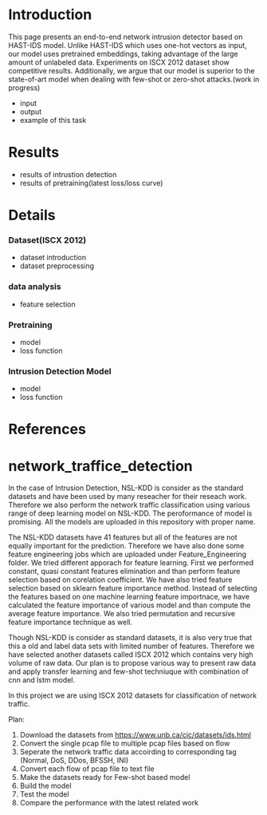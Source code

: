 # Introduction

This page presents an end-to-end network intrusion detector based on HAST-IDS model. Unlike HAST-IDS which uses one-hot vectors as input, our model uses pretrained embeddings, taking advantage of the large amount of unlabeled data. Experiments on ISCX 2012 dataset show competitive results. Additionally, we argue that our model is superior to the state-of-art model when dealing with few-shot or zero-shot attacks.(work in progress)
- input
- output
- example of this task

# Results
- results of intrustion detection
- results of pretraining(latest loss/loss curve)

# Details

### Dataset(ISCX 2012)

- dataset introduction
- dataset preprocessing

### data analysis

- feature selection

### Pretraining

- model
- loss function

### Intrusion Detection Model

- model
- loss function

# References

# network_traffice_detection

In the case of Intrusion Detection, NSL-KDD is consider as the standard datasets and have been used by many reseacher for their reseach work. 
Therefore we also perform the network traffic classification using various range of deep learning model on NSL-KDD.
The peroformance of model is promising. All the models are uploaded in this repository with proper name.

The NSL-KDD datasets have 41 features but all of the features are not equally important for the prediction. Therefore we have also done some feature engineering jobs which are uploaded under Feature_Engineering folder. We tried different apporach for feature learning. First we performed constant, quasi constant features elimination and than perform feature selection based on corelation coefficient. We have also tried feature selection based on sklearn feature importance method. 
Instead of selecting the features based on one machine learning feature importnace, we have calculated the feature importance of various model and than compute the average feature importance. We also tried permutation and recursive feature importance technique as well. 

Though NSL-KDD is consider as standard datasets, it is also very true that this a old and label data sets with limited number of features. Therefore we have selected another datasets called ISCX 2012 which contains very high volume of raw data. Our plan is to propose various way to present raw data and apply transfer learning and few-shot techniuque with combination of cnn and lstm model. 

In this project we are using ISCX 2012 datasets for classification of network traffic.

Plan:
1. Download the datasets from https://www.unb.ca/cic/datasets/ids.html
2. Convert the single pcap file to multiple pcap files based on flow
3. Seperate the network traffic data accoirding to corresponding tag (Normal, DoS, DDos, BFSSH, INI)
4. Convert each flow of pcap file to text file
5. Make the datasets ready for Few-shot based model
6. Build the model
7. Test the model 
8. Compare the performance with the latest related work
